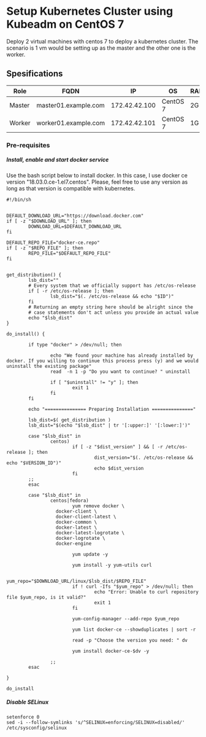 # Setup Kubernetes Cluster using Kubeadm on CentOS 7

Deploy 2 virtual machines with centos 7 to deploy a kubernetes cluster.
The scenario is 1 vm would be setting up as the master and the other one is the worker.

## Spesifications

|Role|FQDN|IP|OS|RAM|CPU|
|----|----|----|----|----|----|
|Master|master01.example.com|172.42.42.100|CentOS 7|2G|2|
|Worker|worker01.example.com|172.42.42.101|CentOS 7|1G|1|

### Pre-requisites
##### Install, enable and start docker service
Use the bash script below to install docker. In this case, I use docker ce version "18.03.0.ce-1.el7.centos". Please, feel free to use any version as long as that version is compatible with kubernetes.
```
#!/bin/sh


DEFAULT_DOWNLOAD_URL="https://download.docker.com"
if [ -z "$DOWNLOAD_URL" ]; then
        DOWNLOAD_URL=$DEFAULT_DOWNLOAD_URL
fi

DEFAULT_REPO_FILE="docker-ce.repo"
if [ -z "$REPO_FILE" ]; then
        REPO_FILE="$DEFAULT_REPO_FILE"
fi


get_distribution() {
        lsb_dist=""
        # Every system that we officially support has /etc/os-release
        if [ -r /etc/os-release ]; then
                lsb_dist="$(. /etc/os-release && echo "$ID")"
        fi
        # Returning an empty string here should be alright since the
        # case statements don't act unless you provide an actual value
        echo "$lsb_dist"
}

do_install() {

        if type "docker" > /dev/null; then

                echo "We found your machine has already installed by docker. If you willing to continue this process press (y) and we would uninstall the existing package"
                read  -n 1 -p "Do you want to continue? " uninstall

                if [ "$uninstall" != "y" ]; then
                        exit 1
                fi
        fi

        echo "=============== Preparing Installation ==============="

        lsb_dist=$( get_distribution )
        lsb_dist="$(echo "$lsb_dist" | tr '[:upper:]' '[:lower:]')"

        case "$lsb_dist" in
                centos)
                        if [ -z "$dist_version" ] && [ -r /etc/os-release ]; then
                                dist_version="$(. /etc/os-release && echo "$VERSION_ID")"
                                echo $dist_version
                        fi
        ;;
        esac

        case "$lsb_dist" in
                centos|fedora)
                        yum remove docker \
                  docker-client \
                  docker-client-latest \
                  docker-common \
                  docker-latest \
                  docker-latest-logrotate \
                  docker-logrotate \
                  docker-engine

                        yum update -y

                        yum install -y yum-utils curl

                        yum_repo="$DOWNLOAD_URL/linux/$lsb_dist/$REPO_FILE"
                        if ! curl -Ifs "$yum_repo" > /dev/null; then
                                echo "Error: Unable to curl repository file $yum_repo, is it valid?"
                                exit 1
                        fi

                        yum-config-manager --add-repo $yum_repo

                        yum list docker-ce --showduplicates | sort -r

                        read -p "Choose the version you need: " dv

                        yum install docker-ce-$dv -y

                ;;
        esac

}

do_install
```

##### Disable SELinux
```
setenforce 0
sed -i --follow-symlinks 's/^SELINUX=enforcing/SELINUX=disabled/' /etc/sysconfig/selinux
```

